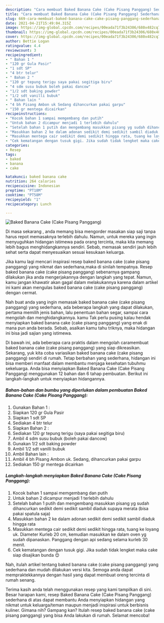 ```yaml
---
description: "Cara membuat Baked Banana Cake (Cake Pisang Panggang) Sederhana dan Mudah Dibuat"
title: "Cara membuat Baked Banana Cake (Cake Pisang Panggang) Sederhana dan Mudah Dibuat"
slug: 669-cara-membuat-baked-banana-cake-cake-pisang-panggang-sederhana-dan-mudah-dibuat
date: 2021-04-21T15:49:04.315Z
image: https://img-global.cpcdn.com/recipes/00eada71f3b24306/680x482cq70/baked-banana-cake-cake-pisang-panggang-foto-resep-utama.jpg
thumbnail: https://img-global.cpcdn.com/recipes/00eada71f3b24306/680x482cq70/baked-banana-cake-cake-pisang-panggang-foto-resep-utama.jpg
cover: https://img-global.cpcdn.com/recipes/00eada71f3b24306/680x482cq70/baked-banana-cake-cake-pisang-panggang-foto-resep-utama.jpg
author: Bettie Logan
ratingvalue: 4.4
reviewcount: 3
recipeingredient:
- " Bahan 1 "
- "120 gr Gula Pasir"
- "1 sdt SP"
- "4 btr telur"
- " Bahan 2 "
- "120 gr tepung terigu saya pakai segitiga biru"
- "4 sdm susu bubuk boleh pakai dancow"
- "1/2 sdt baking powder"
- "1/2 sdt vanilli bubuk"
- " Bahan lain "
- "4 bh Pisang Ambon uk Sedang dihancurkan pakai garpu"
- "150 gr mentega dicairkan"
recipeinstructions:
- "Kocok bahan 1 sampai memgembang dan putih"
- "Untuk bahan 2 dicampur menjadi 1 terlebih dahulu"
- "Setelah bahan 1 putih dan mengembang masukkan pisang yg sudah dihancurkan sedikit demi sedikit sambil diaduk supaya merata (bisa pakai spatula saja)"
- "Masukkan bahan 2 ke dalam adonan sedikit demi sedikit sambil diaduk hingga rata"
- "Masukkan mentega cair sedikit demi sedikit hingga rata, tuang ke loyang uk. Diameter Kurleb 20 cm, kemudian masukkan ke dalam oven yg sudah dipanaskan. Panggang dengan api sedang selama kurleb 30 menit."
- "Cek kematangan dengan tusuk gigi. Jika sudah tidak lengket maka cake siap disajikan bunda 😊"
categories:
- Resep
tags:
- baked
- banana
- cake

katakunci: baked banana cake 
nutrition: 264 calories
recipecuisine: Indonesian
preptime: "PT18M"
cooktime: "PT58M"
recipeyield: "1"
recipecategory: Lunch

---
```



![Baked Banana Cake (Cake Pisang Panggang)](https://img-global.cpcdn.com/recipes/00eada71f3b24306/680x482cq70/baked-banana-cake-cake-pisang-panggang-foto-resep-utama.jpg)

Di masa  sekarang , anda memang bisa mengorder masakan siap saji tanpa harus repot memasaknya terlebih dahulu. Namun, untuk mereka yang ingin menyuguhkan hidangan istimewa pada orang tercinta, maka kita memang lebih bagus menghidangkannya sendiri. Sebab, memasak sendiri jauh lebih sehat serta dapat menyesuaikan sesuai kesukaan keluarga.

Jika kamu lagi mencari inspirasi resep baked banana cake (cake pisang panggang) yang nikmat dan sederhana,maka di sinilah tempatnya. Resep baked banana cake (cake pisang panggang)  sebenarnya gampang dilakukan jika anda mengerjakannya dengan langkah yang tepat. Namun, kamu jangan khawatir akan gagal dalam melakukannya 
karena dalam artikel ini kami akan mengulas baked banana cake (cake pisang panggang) dengan cermat.  



Nah buat anda yang ingin memasak baked banana cake (cake pisang panggang) yang sederhana, ada beberapa langkah yang dapat dilakukan, pertama memilih jenis bahan, lalu penentuan bahan segar, sampai cara mengolah dan menghidangkannya. kamu Tak perlu pusing kalau hendak menyiapkan baked banana cake (cake pisang panggang) yang enak di mana pun anda berada. Sebab, asalkan kamu  tahu triknya, maka hidangan ini bisa jadi sajian yang istimewa.

Di bawah ini, ada beberapa cara praktis  dalam mengolah caramembuat baked banana cake (cake pisang panggang) yang siap dikreasikan. Sekarang, yuk kita coba variasikan baked banana cake (cake pisang panggang) sendiri di rumah. Tetap berbahan yang sederhana, hidangan ini bisa memberi manfaat dalam membantu menjaga kesehatan tubuhmu sekeluarga. Anda bisa menyiapkan Baked Banana Cake (Cake Pisang Panggang) menggunakan 12 bahan dan 6 tahap pembuatan. Berikut ini langkah-langkah untuk menyiapkan hidangannya.

<!--inarticleads1-->

##### Bahan-bahan dan bumbu yang diperlukan dalam pembuatan Baked Banana Cake (Cake Pisang Panggang):

1. Gunakan  Bahan 1 :
1. Siapkan 120 gr Gula Pasir
1. Siapkan 1 sdt SP
1. Sediakan 4 btr telur
1. Siapkan  Bahan 2 :
1. Sediakan 120 gr tepung terigu (saya pakai segitiga biru)
1. Ambil 4 sdm susu bubuk (boleh pakai dancow)
1. Gunakan 1/2 sdt baking powder
1. Ambil 1/2 sdt vanilli bubuk
1. Ambil  Bahan lain :
1. Ambil 4 bh Pisang Ambon uk. Sedang, dihancurkan pakai garpu
1. Sediakan 150 gr mentega dicairkan




<!--inarticleads2-->

##### Langkah-langkah menyiapkan Baked Banana Cake (Cake Pisang Panggang):

1. Kocok bahan 1 sampai memgembang dan putih
1. Untuk bahan 2 dicampur menjadi 1 terlebih dahulu
1. Setelah bahan 1 putih dan mengembang masukkan pisang yg sudah dihancurkan sedikit demi sedikit sambil diaduk supaya merata (bisa pakai spatula saja)
1. Masukkan bahan 2 ke dalam adonan sedikit demi sedikit sambil diaduk hingga rata
1. Masukkan mentega cair sedikit demi sedikit hingga rata, tuang ke loyang uk. Diameter Kurleb 20 cm, kemudian masukkan ke dalam oven yg sudah dipanaskan. Panggang dengan api sedang selama kurleb 30 menit.
1. Cek kematangan dengan tusuk gigi. Jika sudah tidak lengket maka cake siap disajikan bunda 😊




Nah, itulah artikel tentang  baked banana cake (cake pisang panggang)  yang sederhana dan mudah dilakukan versi kita. Semoga anda dapat mempraktekkannya dengan hasil yang dapat membuat oreng tercinta di rumah senang. 

Terima kasih anda telah menggunakan resep yang kami tampilkan di sini. Besar harapan kami, resep  Baked Banana Cake (Cake Pisang Panggang) sederhana di atas dapat membantu Anda menyiapkan hidangan yang nikmat untuk keluarga/teman maupun menjadi inspirasi untuk berbisnis kuliner. Gimana nih? Gampang kan? Itulah resep baked banana cake (cake pisang panggang) yang bisa Anda lakukan di rumah. Selamat mencoba!

